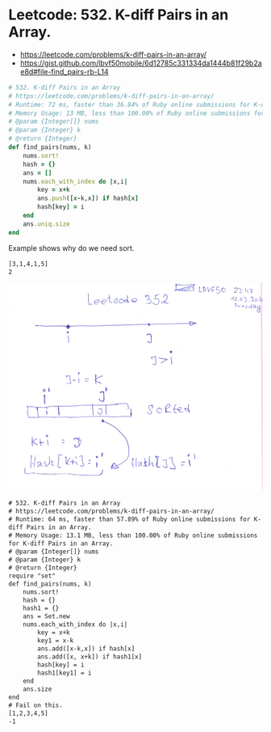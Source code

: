# Leetcode: 532. K-diff Pairs in an Array.

- https://leetcode.com/problems/k-diff-pairs-in-an-array/
- https://gist.github.com/lbvf50mobile/6d12785c331334da1444b81f29b2ae8d#file-find_pairs-rb-L14

```Ruby
# 532. K-diff Pairs in an Array
# https://leetcode.com/problems/k-diff-pairs-in-an-array/
# Runtime: 72 ms, faster than 36.84% of Ruby online submissions for K-diff Pairs in an Array.
# Memory Usage: 13 MB, less than 100.00% of Ruby online submissions for K-diff Pairs in an Array.
# @param {Integer[]} nums
# @param {Integer} k
# @return {Integer}
def find_pairs(nums, k)
    nums.sort!
    hash = {}
    ans = []
    nums.each_with_index do |x,i|
        key = x+k
        ans.push([x-k,x]) if hash[x]
        hash[key] = i
    end
    ans.uniq.size
end
```
Example shows why do we need sort.
```
[3,1,4,1,5]
2
```
![base solution from small to big](base_solution.png)


```
# 532. K-diff Pairs in an Array
# https://leetcode.com/problems/k-diff-pairs-in-an-array/
# Runtime: 64 ms, faster than 57.89% of Ruby online submissions for K-diff Pairs in an Array.
# Memory Usage: 13.1 MB, less than 100.00% of Ruby online submissions for K-diff Pairs in an Array.
# @param {Integer[]} nums
# @param {Integer} k
# @return {Integer}
require "set"
def find_pairs(nums, k)
    nums.sort! 
    hash = {}
    hash1 = {}
    ans = Set.new
    nums.each_with_index do |x,i|
        key = x+k
        key1 = x-k
        ans.add([x-k,x]) if hash[x]
        ans.add([x, x+k]) if hash1[x]
        hash[key] = i
        hash1[key1] = i
    end
    ans.size
end
# Fail on this.
[1,2,3,4,5]
-1
```